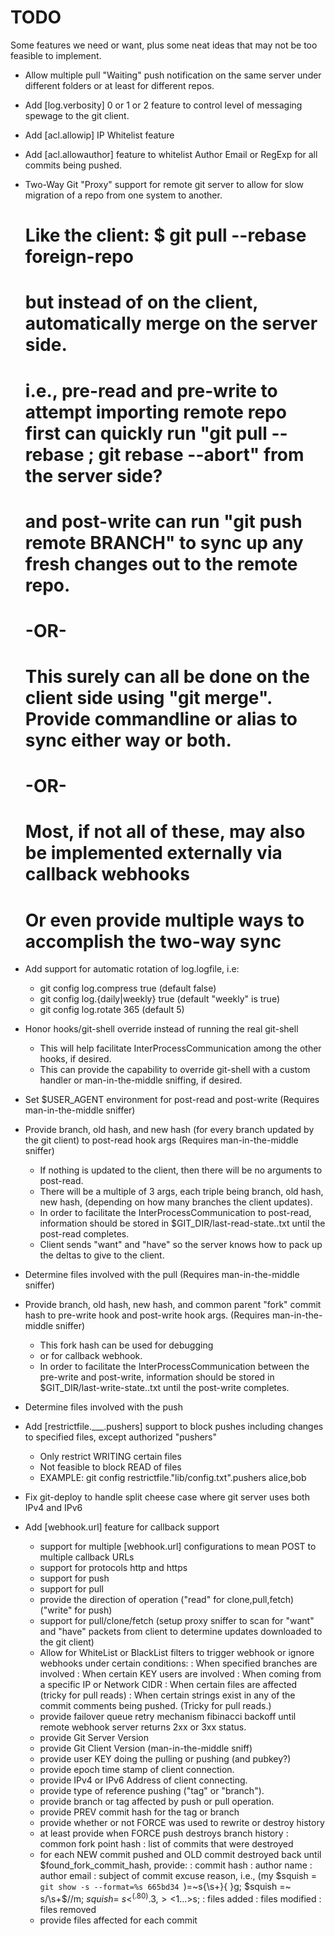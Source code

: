 TODO
====

Some features we need or want, plus some neat ideas that may not be too feasible to implement.

 - Allow multiple pull "Waiting" push notification on the same server under different folders or at least for different repos.

 - Add [log.verbosity] 0 or 1 or 2 feature to control level of messaging spewage to the git client.

 - Add [acl.allowip] IP Whitelist feature

 - Add [acl.allowauthor] feature to whitelist Author Email or RegExp for all commits being pushed.

 - Two-Way Git "Proxy" support for remote git server to allow for slow migration of a repo from one system to another.
   # Like the client: $ git pull --rebase foreign-repo
   # but instead of on the client, automatically merge on the server side.
   # i.e., pre-read and pre-write to attempt importing remote repo first can quickly run "git pull --rebase ; git rebase --abort" from the server side?
   # and post-write can run "git push remote BRANCH" to sync up any fresh changes out to the remote repo.
   # -OR-
   # This surely can all be done on the client side using "git merge". Provide commandline or alias to sync either way or both.
   # -OR-
   # Most, if not all of these, may also be implemented externally via callback webhooks
   # Or even provide multiple ways to accomplish the two-way sync

 - Add support for automatic rotation of log.logfile, i.e:
   * git config log.compress true (default false)
   * git config log.{daily|weekly} true (default "weekly" is true)
   * git config log.rotate 365 (default 5)

 - Honor hooks/git-shell override instead of running the real git-shell
   * This will help facilitate InterProcessCommunication among the other hooks, if desired.
   * This can provide the capability to override git-shell with a custom handler or man-in-the-middle sniffing, if desired.

 - Set $USER_AGENT environment for post-read and post-write (Requires man-in-the-middle sniffer)

 - Provide branch, old hash, and new hash (for every branch updated by the git client) to post-read hook args (Requires man-in-the-middle sniffer)
   * If nothing is updated to the client, then there will be no arguments to post-read.
   * There will be a multiple of 3 args, each triple being branch, old hash, new hash, (depending on how many branches the client updates).
   * In order to facilitate the InterProcessCommunication to post-read, information should be stored in $GIT_DIR/last-read-state.<git-server-pid>.txt until the post-read completes.
   * Client sends "want" and "have" so the server knows how to pack up the deltas to give to the client.

 - Determine files involved with the pull (Requires man-in-the-middle sniffer)

 - Provide branch, old hash, new hash, and common parent "fork" commit hash to pre-write hook and post-write hook args. (Requires man-in-the-middle sniffer)
   * This fork hash can be used for debugging
   * or for callback webhook.
   * In order to facilitate the InterProcessCommunication between the pre-write and post-write, information should be stored in $GIT_DIR/last-write-state.<git-server-pid>.txt until the post-write completes.

 - Determine files involved with the push

 - Add [restrictfile.___.pushers] support to block pushes including changes to specified files, except authorized "pushers"
   * Only restrict WRITING certain files
   * Not feasible to block READ of files
   * EXAMPLE: git config restrictfile."lib/config.txt".pushers alice,bob

 - Fix git-deploy to handle split cheese case where git server uses both IPv4 and IPv6

 - Add [webhook.url] feature for callback support
   * support for multiple [webhook.url] configurations to mean POST to multiple callback URLs
   * support for protocols http and https
   * support for push
   * support for pull
   * provide the direction of operation ("read" for clone,pull,fetch) ("write" for push)
   * support for pull/clone/fetch (setup proxy sniffer to scan for "want" and "have" packets from client to determine updates downloaded to the git client)
   * Allow for WhiteList or BlackList filters to trigger webhook or ignore webhooks under certain conditions:
     : When specified branches are involved
     : When certain KEY users are involved
     : When coming from a specific IP or Network CIDR
     : When certain files are affected (tricky for pull reads)
     : When certain strings exist in any of the commit comments being pushed. (Tricky for pull reads.)
   * provide failover queue retry mechanism fibinacci backoff until remote webhook server returns 2xx or 3xx status.
   * provide Git Server Version
   * provide Git Client Version (man-in-the-middle sniff)
   * provide user KEY doing the pulling or pushing (and pubkey?)
   * provide epoch time stamp of client connection.
   * provide IPv4 or IPv6 Address of client connecting.
   * provide type of reference pushing ("tag" or "branch").
   * provide branch or tag affected by push or pull operation.
   * provide PREV commit hash for the tag or branch
   * provide whether or not FORCE was used to rewrite or destroy history
   * at least provide when FORCE push destroys branch history
     : common fork point hash
     : list of commits that were destroyed
   * for each NEW commit pushed and OLD commit destroyed back until $found_fork_commit_hash, provide:
     : commit hash
     : author name
     : author email
     : subject of commit excuse reason, i.e., (my $squish = `git show -s --format=%s 665bd34 `)=~s{\s+}{ }g; $squish =~ s/\s+$//m; $squish =~ s<^(.{80}).{3,}><$1...>s;
     : files added
     : files modified
     : files removed
   * provide files affected for each commit
